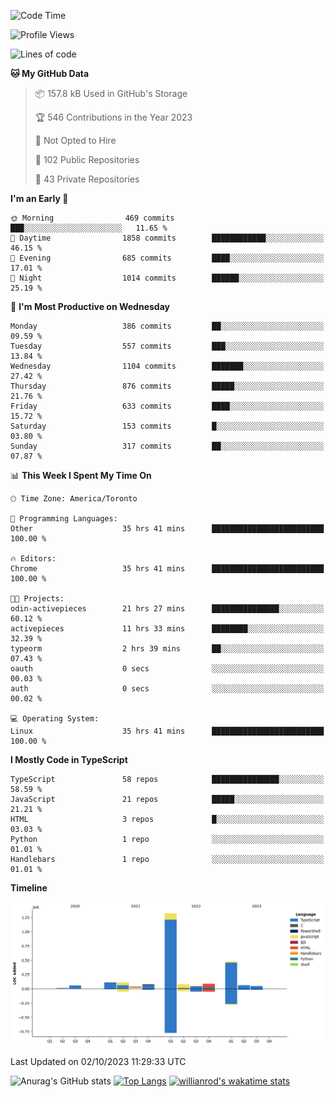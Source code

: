 <!--START_SECTION:waka-->
![Code Time](http://img.shields.io/badge/Code%20Time-672%20hrs%206%20mins-blue)

![Profile Views](http://img.shields.io/badge/Profile%20Views-0-blue)

![Lines of code](https://img.shields.io/badge/From%20Hello%20World%20I%27ve%20Written-2.5%20million%20lines%20of%20code-blue)

**🐱 My GitHub Data** 

> 📦 157.8 kB Used in GitHub's Storage 
 > 
> 🏆 546 Contributions in the Year 2023
 > 
> 🚫 Not Opted to Hire
 > 
> 📜 102 Public Repositories 
 > 
> 🔑 43 Private Repositories 
 > 
**I'm an Early 🐤** 

```text
🌞 Morning                469 commits         ███░░░░░░░░░░░░░░░░░░░░░░   11.65 % 
🌆 Daytime                1858 commits        ████████████░░░░░░░░░░░░░   46.15 % 
🌃 Evening                685 commits         ████░░░░░░░░░░░░░░░░░░░░░   17.01 % 
🌙 Night                  1014 commits        ██████░░░░░░░░░░░░░░░░░░░   25.19 % 
```
📅 **I'm Most Productive on Wednesday** 

```text
Monday                   386 commits         ██░░░░░░░░░░░░░░░░░░░░░░░   09.59 % 
Tuesday                  557 commits         ███░░░░░░░░░░░░░░░░░░░░░░   13.84 % 
Wednesday                1104 commits        ███████░░░░░░░░░░░░░░░░░░   27.42 % 
Thursday                 876 commits         █████░░░░░░░░░░░░░░░░░░░░   21.76 % 
Friday                   633 commits         ████░░░░░░░░░░░░░░░░░░░░░   15.72 % 
Saturday                 153 commits         █░░░░░░░░░░░░░░░░░░░░░░░░   03.80 % 
Sunday                   317 commits         ██░░░░░░░░░░░░░░░░░░░░░░░   07.87 % 
```


📊 **This Week I Spent My Time On** 

```text
🕑︎ Time Zone: America/Toronto

💬 Programming Languages: 
Other                    35 hrs 41 mins      █████████████████████████   100.00 % 

🔥 Editors: 
Chrome                   35 hrs 41 mins      █████████████████████████   100.00 % 

🐱‍💻 Projects: 
odin-activepieces        21 hrs 27 mins      ███████████████░░░░░░░░░░   60.12 % 
activepieces             11 hrs 33 mins      ████████░░░░░░░░░░░░░░░░░   32.39 % 
typeorm                  2 hrs 39 mins       ██░░░░░░░░░░░░░░░░░░░░░░░   07.43 % 
oauth                    0 secs              ░░░░░░░░░░░░░░░░░░░░░░░░░   00.03 % 
auth                     0 secs              ░░░░░░░░░░░░░░░░░░░░░░░░░   00.02 % 

💻 Operating System: 
Linux                    35 hrs 41 mins      █████████████████████████   100.00 % 
```

**I Mostly Code in TypeScript** 

```text
TypeScript               58 repos            ███████████████░░░░░░░░░░   58.59 % 
JavaScript               21 repos            █████░░░░░░░░░░░░░░░░░░░░   21.21 % 
HTML                     3 repos             █░░░░░░░░░░░░░░░░░░░░░░░░   03.03 % 
Python                   1 repo              ░░░░░░░░░░░░░░░░░░░░░░░░░   01.01 % 
Handlebars               1 repo              ░░░░░░░░░░░░░░░░░░░░░░░░░   01.01 % 
```



**Timeline**

![Lines of Code chart](https://raw.githubusercontent.com/wise-introvert/wise-introvert/master/assets/bar_graph.png)


 Last Updated on 02/10/2023 11:29:33 UTC
<!--END_SECTION:waka-->

![Anurag's GitHub stats](https://github-readme-stats.vercel.app/api?username=wise-introvert&count_private=true&show_icons=true)
[![Top Langs](https://github-readme-stats.vercel.app/api/top-langs/?username=wise-introvert&langs_count=10)](https://github.com/anuraghazra/github-readme-stats)
[![willianrod's wakatime stats](https://github-readme-stats.vercel.app/api/wakatime?username=wiseintrovert)](https://github.com/anuraghazra/github-readme-stats)
